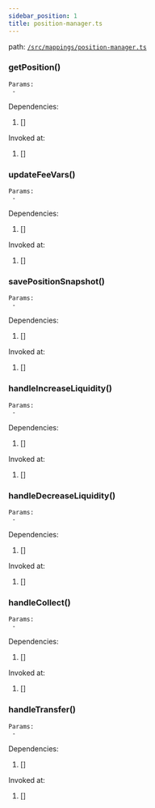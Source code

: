 ```yaml
---
sidebar_position: 1
title: position-manager.ts
---
```


path: [`/src/mappings/position-manager.ts`]((https://github.com/Uniswap/v3-subgraph/blob/main/src/mappings/position-manager.ts)
)


### getPosition()

```
Params:
 - 
```

Dependencies:
1. []

Invoked at:
1. []

### updateFeeVars()

```
Params:
 - 
```

Dependencies:
1. []

Invoked at:
1. []

### savePositionSnapshot()

```
Params:
 - 
```

Dependencies:
1. []

Invoked at:
1. []

### handleIncreaseLiquidity()

```
Params:
 - 
```

Dependencies:
1. []

Invoked at:
1. []

### handleDecreaseLiquidity()

```
Params:
 - 
```

Dependencies:
1. []

Invoked at:
1. []

### handleCollect()

```
Params:
 - 
```

Dependencies:
1. []

Invoked at:
1. []

### handleTransfer()

```
Params:
 - 
```

Dependencies:
1. []

Invoked at:
1. []

